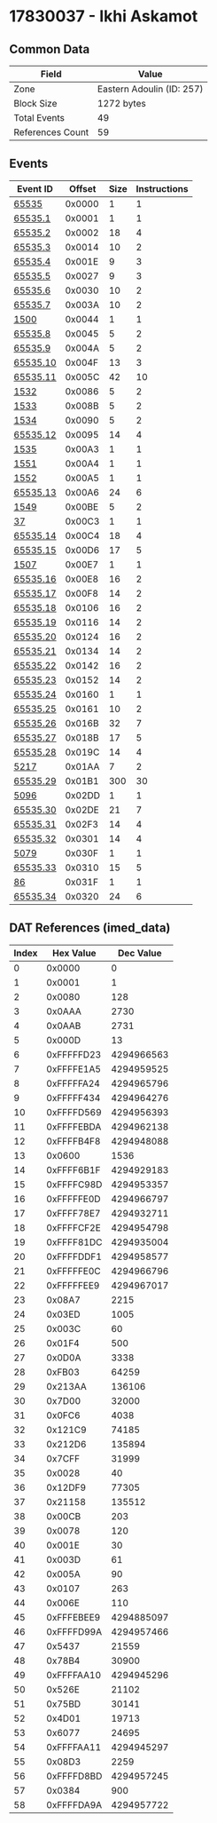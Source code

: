 # 17830037 - Ikhi Askamot

## Common Data

| Field            | Value                     |
|------------------|---------------------------|
| Zone             | Eastern Adoulin (ID: 257) |
| Block Size       | 1272 bytes                |
| Total Events     | 49                        |
| References Count | 59                        |

## Events

| Event ID                  | Offset   |   Size |   Instructions |
|---------------------------|----------|--------|----------------|
| [65535](./65535.md)       | 0x0000   |      1 |              1 |
| [65535.1](./65535.1.md)   | 0x0001   |      1 |              1 |
| [65535.2](./65535.2.md)   | 0x0002   |     18 |              4 |
| [65535.3](./65535.3.md)   | 0x0014   |     10 |              2 |
| [65535.4](./65535.4.md)   | 0x001E   |      9 |              3 |
| [65535.5](./65535.5.md)   | 0x0027   |      9 |              3 |
| [65535.6](./65535.6.md)   | 0x0030   |     10 |              2 |
| [65535.7](./65535.7.md)   | 0x003A   |     10 |              2 |
| [1500](./1500.md)         | 0x0044   |      1 |              1 |
| [65535.8](./65535.8.md)   | 0x0045   |      5 |              2 |
| [65535.9](./65535.9.md)   | 0x004A   |      5 |              2 |
| [65535.10](./65535.10.md) | 0x004F   |     13 |              3 |
| [65535.11](./65535.11.md) | 0x005C   |     42 |             10 |
| [1532](./1532.md)         | 0x0086   |      5 |              2 |
| [1533](./1533.md)         | 0x008B   |      5 |              2 |
| [1534](./1534.md)         | 0x0090   |      5 |              2 |
| [65535.12](./65535.12.md) | 0x0095   |     14 |              4 |
| [1535](./1535.md)         | 0x00A3   |      1 |              1 |
| [1551](./1551.md)         | 0x00A4   |      1 |              1 |
| [1552](./1552.md)         | 0x00A5   |      1 |              1 |
| [65535.13](./65535.13.md) | 0x00A6   |     24 |              6 |
| [1549](./1549.md)         | 0x00BE   |      5 |              2 |
| [37](./37.md)             | 0x00C3   |      1 |              1 |
| [65535.14](./65535.14.md) | 0x00C4   |     18 |              4 |
| [65535.15](./65535.15.md) | 0x00D6   |     17 |              5 |
| [1507](./1507.md)         | 0x00E7   |      1 |              1 |
| [65535.16](./65535.16.md) | 0x00E8   |     16 |              2 |
| [65535.17](./65535.17.md) | 0x00F8   |     14 |              2 |
| [65535.18](./65535.18.md) | 0x0106   |     16 |              2 |
| [65535.19](./65535.19.md) | 0x0116   |     14 |              2 |
| [65535.20](./65535.20.md) | 0x0124   |     16 |              2 |
| [65535.21](./65535.21.md) | 0x0134   |     14 |              2 |
| [65535.22](./65535.22.md) | 0x0142   |     16 |              2 |
| [65535.23](./65535.23.md) | 0x0152   |     14 |              2 |
| [65535.24](./65535.24.md) | 0x0160   |      1 |              1 |
| [65535.25](./65535.25.md) | 0x0161   |     10 |              2 |
| [65535.26](./65535.26.md) | 0x016B   |     32 |              7 |
| [65535.27](./65535.27.md) | 0x018B   |     17 |              5 |
| [65535.28](./65535.28.md) | 0x019C   |     14 |              4 |
| [5217](./5217.md)         | 0x01AA   |      7 |              2 |
| [65535.29](./65535.29.md) | 0x01B1   |    300 |             30 |
| [5096](./5096.md)         | 0x02DD   |      1 |              1 |
| [65535.30](./65535.30.md) | 0x02DE   |     21 |              7 |
| [65535.31](./65535.31.md) | 0x02F3   |     14 |              4 |
| [65535.32](./65535.32.md) | 0x0301   |     14 |              4 |
| [5079](./5079.md)         | 0x030F   |      1 |              1 |
| [65535.33](./65535.33.md) | 0x0310   |     15 |              5 |
| [86](./86.md)             | 0x031F   |      1 |              1 |
| [65535.34](./65535.34.md) | 0x0320   |     24 |              6 |

## DAT References (imed_data)

|   Index | Hex Value   |   Dec Value |
|---------|-------------|-------------|
|       0 | 0x0000      |           0 |
|       1 | 0x0001      |           1 |
|       2 | 0x0080      |         128 |
|       3 | 0x0AAA      |        2730 |
|       4 | 0x0AAB      |        2731 |
|       5 | 0x000D      |          13 |
|       6 | 0xFFFFFD23  |  4294966563 |
|       7 | 0xFFFFE1A5  |  4294959525 |
|       8 | 0xFFFFFA24  |  4294965796 |
|       9 | 0xFFFFF434  |  4294964276 |
|      10 | 0xFFFFD569  |  4294956393 |
|      11 | 0xFFFFEBDA  |  4294962138 |
|      12 | 0xFFFFB4F8  |  4294948088 |
|      13 | 0x0600      |        1536 |
|      14 | 0xFFFF6B1F  |  4294929183 |
|      15 | 0xFFFFC98D  |  4294953357 |
|      16 | 0xFFFFFE0D  |  4294966797 |
|      17 | 0xFFFF78E7  |  4294932711 |
|      18 | 0xFFFFCF2E  |  4294954798 |
|      19 | 0xFFFF81DC  |  4294935004 |
|      20 | 0xFFFFDDF1  |  4294958577 |
|      21 | 0xFFFFFE0C  |  4294966796 |
|      22 | 0xFFFFFEE9  |  4294967017 |
|      23 | 0x08A7      |        2215 |
|      24 | 0x03ED      |        1005 |
|      25 | 0x003C      |          60 |
|      26 | 0x01F4      |         500 |
|      27 | 0x0D0A      |        3338 |
|      28 | 0xFB03      |       64259 |
|      29 | 0x213AA     |      136106 |
|      30 | 0x7D00      |       32000 |
|      31 | 0x0FC6      |        4038 |
|      32 | 0x121C9     |       74185 |
|      33 | 0x212D6     |      135894 |
|      34 | 0x7CFF      |       31999 |
|      35 | 0x0028      |          40 |
|      36 | 0x12DF9     |       77305 |
|      37 | 0x21158     |      135512 |
|      38 | 0x00CB      |         203 |
|      39 | 0x0078      |         120 |
|      40 | 0x001E      |          30 |
|      41 | 0x003D      |          61 |
|      42 | 0x005A      |          90 |
|      43 | 0x0107      |         263 |
|      44 | 0x006E      |         110 |
|      45 | 0xFFFEBEE9  |  4294885097 |
|      46 | 0xFFFFD99A  |  4294957466 |
|      47 | 0x5437      |       21559 |
|      48 | 0x78B4      |       30900 |
|      49 | 0xFFFFAA10  |  4294945296 |
|      50 | 0x526E      |       21102 |
|      51 | 0x75BD      |       30141 |
|      52 | 0x4D01      |       19713 |
|      53 | 0x6077      |       24695 |
|      54 | 0xFFFFAA11  |  4294945297 |
|      55 | 0x08D3      |        2259 |
|      56 | 0xFFFFD8BD  |  4294957245 |
|      57 | 0x0384      |         900 |
|      58 | 0xFFFFDA9A  |  4294957722 |
